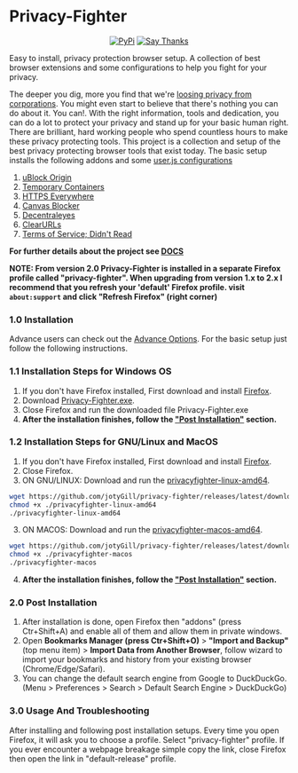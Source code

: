 # Privacy-Fighter
<p align="center">
<a href="https://pypi.python.org/pypi/privacyfighter"><img alt="PyPi" src="https://img.shields.io/pypi/v/privacyfighter.svg"></a>
<a href="https://saythanks.io/to/jotyGill"><img alt="Say Thanks" src="https://img.shields.io/badge/say-thanks-ff69b4.svg"></a></p>

Easy to install, privacy protection browser setup.
A collection of best browser extensions and some configurations to help you fight for your privacy.

The deeper you dig, more you find that we're [loosing privacy from corporations](https://github.com/jotyGill/privacy). You might even start to believe that there's nothing you can do about it. You can!. With the right information, tools and dedication, you can do a lot to protect your privacy and stand up for your basic human right.
There are brilliant, hard working people who spend countless hours to make these privacy protecting tools. This project is a collection and setup of the best privacy protecting browser tools that exist today.
The basic setup installs the following addons and some [user.js configurations](https://github.com/jotyGill/privacy-fighter/blob/master/privacyfighter/profile/basic/basic-user.js)

1. [uBlock Origin](https://addons.mozilla.org/en-US/firefox/addon/ublock-origin/)
2. [Temporary Containers](https://addons.mozilla.org/en-US/firefox/addon/temporary-containers/)
3. [HTTPS Everywhere](https://addons.mozilla.org/en-US/firefox/addon/https-everywhere/)
4. [Canvas Blocker](https://addons.mozilla.org/en-US/firefox/addon/canvasblocker/)
5. [Decentraleyes](https://addons.mozilla.org/en-US/firefox/addon/decentraleyes/)
6. [ClearURLs](https://addons.mozilla.org/en-US/firefox/addon/clearurls/)
7. [Terms of Service; Didn't Read](https://addons.mozilla.org/en-US/firefox/addon/terms-of-service-didnt-read/)

**For further details about the project see [DOCS](https://github.com/jotyGill/privacy-fighter/tree/master/docs)**

**NOTE: From version 2.0 Privacy-Fighter is installed in a separate Firefox profile called "privacy-fighter". When upgrading from version 1.x to 2.x I recommend that you refresh your 'default' Firefox profile.
visit `about:support` and click "Refresh Firefox" (right corner)**

### 1.0 Installation<a name="installation"></a>
Advance users can check out the [Advance Options](https://github.com/jotyGill/privacy-fighter/tree/master/docs#advance). For the basic setup just follow the following instructions.

### 1.1 Installation Steps for Windows OS<a name="windows"></a>

1. If you don't have Firefox installed, First download and install [Firefox](https://www.mozilla.org/en-US/firefox/new/).
2. Download [Privacy-Fighter.exe](https://github.com/jotyGill/privacy-fighter/releases/latest/download/Privacy-Fighter.exe).
3. Close Firefox and run the downloaded file Privacy-Fighter.exe
4. **After the installation finishes, follow the ["Post Installation"](#post-installation) section.**

### 1.2 Installation Steps for GNU/Linux and MacOS<a name="linux"></a>

1. If you don't have Firefox installed, First download and install [Firefox](https://www.mozilla.org/en-US/firefox/new/).
2. Close Firefox.
3. ON GNU/LINUX: Download and run the [privacyfighter-linux-amd64](https://github.com/jotyGill/privacy-fighter/releases/latest/download/privacyfighter-linux-amd64).
``` bash
wget https://github.com/jotyGill/privacy-fighter/releases/latest/download/privacyfighter-linux-amd64
chmod +x ./privacyfighter-linux-amd64
./privacyfighter-linux-amd64
```
3. ON MACOS: Download and run the [privacyfighter-macos-amd64](https://github.com/jotyGill/privacy-fighter/releases/latest/download/privacyfighter-macos).
``` bash
wget https://github.com/jotyGill/privacy-fighter/releases/latest/download/privacyfighter-macos
chmod +x ./privacyfighter-macos
./privacyfighter-macos
```
4. **After the installation finishes, follow the ["Post Installation"](#post-installation) section.**


### 2.0 Post Installation<a name="post-installation"></a>
1. After installation is done, open Firefox then "addons" (press Ctr+Shift+A) and enable all of them and allow them in private windows.
2. Open **Bookmarks Manager (press Ctr+Shift+O)** > **"Import and Backup"** (top menu item) > **Import Data from Another Browser**, follow wizard to import your bookmarks and history from your existing browser (Chrome/Edge/Safari).
3. You can change the default search engine from Google to DuckDuckGo.
 (Menu > Preferences > Search > Default Search Engine > DuckDuckGo)


### 3.0 Usage And Troubleshooting
After installing and following post installation setups. Every time you open Firefox, it will ask you to choose a profile.
Select "privacy-fighter" profile. If you ever encounter a webpage breakage simple copy the link, close Firefox then open the link in "default-release" profile.
